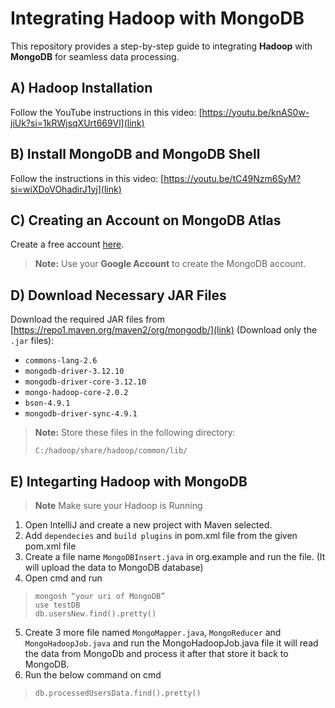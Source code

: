# Integrating Hadoop with MongoDB  

This repository provides a step-by-step guide to integrating **Hadoop** with **MongoDB** for seamless data processing.  

## A) Hadoop Installation  
Follow the YouTube instructions in this video: [https://youtu.be/knAS0w-jiUk?si=1kRWjsqXUrt669Vl](link) 

## B) Install MongoDB and MongoDB Shell  
Follow the instructions in this video: [https://youtu.be/tC49Nzm6SyM?si=wiXDoVOhadirJ1yj](link)

## C) Creating an Account on MongoDB Atlas  
Create a free account [here](https://www.mongodb.com/lp/cloud/atlas/try4-reg?utm_source=google&utm_campaign=search_gs_pl_evergreen_atlas_core-high-int_prosp-brand_gic-null_apac-in_ps-all_desktop_eng_lead&utm_term=mongodb%20atlas&utm_medium=cpc_paid_search&utm_ad=e&utm_ad_campaign_id=19617021259&adgroup=173739098353&cq_cmp=19617021259&gad_source=1&gclid=Cj0KCQiAz6q-BhCfARIsAOezPxmZymiHYComojgIWYsBuqx561BsxSQsS0eK6rHolondkg5Mzcd3N6YaAruOEALw_wcB).

> **Note:** Use your **Google Account** to create the MongoDB account.  

## D) Download Necessary JAR Files  
Download the required JAR files from [https://repo1.maven.org/maven2/org/mongodb/](link) (Download only the `.jar` files):  

- `commons-lang-2.6`  
- `mongodb-driver-3.12.10`  
- `mongodb-driver-core-3.12.10`  
- `mongo-hadoop-core-2.0.2`  
- `bson-4.9.1`  
- `mongodb-driver-sync-4.9.1`  

> **Note:** Store these files in the following directory:  
> ```
> C:/hadoop/share/hadoop/common/lib/
> ```

## E) Integarting Hadoop with MongoDB
> **Note** Make sure your Hadoop is Running
1. Open IntelliJ and create a new project with Maven selected.
2. Add `dependecies` and `build plugins` in pom.xml file from the given pom.xml file
3. Create a file name `MongoDBInsert.java` in org.example and run the file. (It will upload the data to MongoDB database)
4. Open cmd and run
> ```
> mongosh “your uri of MongoDB”
> use testDB
> db.usersNew.find().pretty()
> ```

5. Create 3 more file named `MongoMapper.java`, `MongoReducer` and `MongoHadoopJob.java` and run the MongoHadoopJob.java file it will read the data from MongoDb and process it after that store it back to MongoDB.
6.  Run the below command on cmd
> ```
> db.processedUsersData.find().pretty()
> ```
